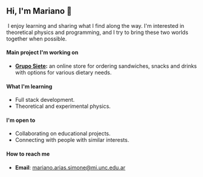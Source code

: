 ## Hi, I'm Mariano 👋

&nbsp;I enjoy learning and sharing what I find along the way. I'm interested in theoretical physics and programming, and I try to bring these two worlds together when possible.


#### Main project I'm working on

- **[Grupo Siete](https://github.com/marias400/grupo_7_fraterno):** an online store for ordering sandwiches, snacks and drinks with options for various dietary needs.


#### What I'm learning

- Full stack development.
- Theoretical and experimental physics.


#### I'm open to

- Collaborating on educational projects.
- Connecting with people with similar interests.


#### How to reach me

- **Email**: [mariano.arias.simone@mi.unc.edu.ar](mailto:mariano.arias.simone@mi.unc.edu.ar)
